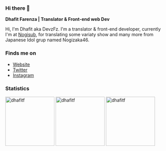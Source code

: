 ### Hi there 👋

**Dhafit Farenza | Translator & Front-end web Dev**

Hi, I'm Dhafit aka DevzFz. I'm a translator & front-end developer, currently I'm at [Nogisub](https://www.nogisub.com/), for translating some variaty show and many more from Japanese Idol grup named Nogizaka46.

### Finds me on

- [Website](https://dhafit.vercel.app/)
- [Twitter](https://twitter.com/dhafitf)
- [Instagram](https://www.instagram.com/dhafitf)


### Statistics

<div>
  <img height="154" src="https://github-readme-stats.vercel.app/api?username=dhafitf&count_private=true&show_icons=true&theme=tokyonight&include_all_commits=true" alt="dhafitf" />
  <img height="154" src="https://github-readme-stats.vercel.app/api/top-langs?username=dhafitf&show_icons=true&locale=en&layout=compact&theme=tokyonight" alt="dhafitf" />
  <img height="154" src="https://github-readme-stats.vercel.app/api/wakatime?username=dhafitf&layout=compact&theme=react&langs_count=6" alt="dhafitf" />  
</div>
